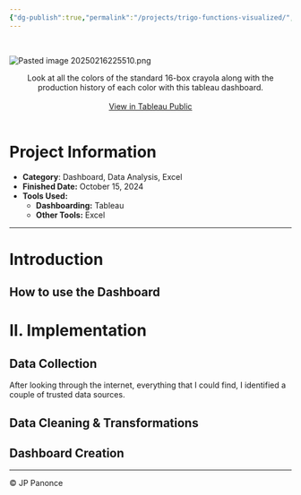 ```yaml
---
{"dg-publish":true,"permalink":"/projects/trigo-functions-visualized/","tags":["web-app","project","math"]}
---
```


<br>

![Pasted image 20250216225510.png](/img/user/Resources/Pasted%20image%2020250216225510.png)

<center>Look at all the colors of the standard 16-box crayola along with the production history of each color with this tableau dashboard.</center>
<br>
<center><a href="https://public.tableau.com/app/profile/john.paul.panonce/viz/PhilippineClimate/OVERVIEW">View in Tableau Public</a></center>

<br>

# Project Information

 - **Category**: Dashboard, Data Analysis, Excel
 - **Finished Date:** October 15, 2024
 - **Tools Used:**
	 - **Dashboarding:** Tableau
	 - **Other Tools:** Excel

---
# Introduction



## How to use the Dashboard

# II. Implementation

## Data Collection

After looking through the internet, everything that I could find, I identified a couple of trusted data sources.

## Data Cleaning & Transformations


## Dashboard Creation




---
©️ JP Panonce
